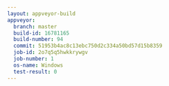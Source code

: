 ```yaml
---
layout: appveyor-build
appveyor:
  branch: master
  build-id: 16781165
  build-number: 94
  commit: 51953b4ac8c13ebc750d2c334a50bd57d15b8359
  job-id: 2o7q5q5hwkkrywgv
  job-number: 1
  os-name: Windows
  test-result: 0
---
```

